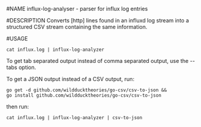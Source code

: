 #NAME
influx-log-analyser - parser for influx log entries

#DESCRIPTION
Converts [http] lines found in an influxd log stream into a structured CSV stream containing the same information.

#USAGE

```
cat influx.log | influx-log-analyzer
```

To get tab separated output instead of comma separated output, use the --tabs option.

To get a JSON output instead of a CSV output, run:

```
go get -d github.com/wildducktheories/go-csv/csv-to-json &&
go install github.com/wildducktheories/go-csv/csv-to-json
```

then run:

```
cat influx.log | influx-log-analyzer | csv-to-json
```








